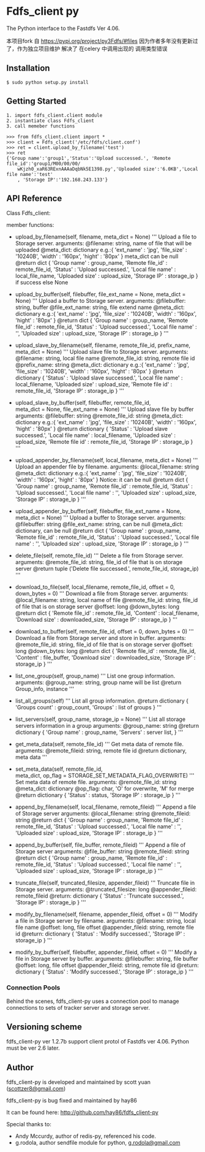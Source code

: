 # Fdfs_client py

The Python interface to the Fastdfs Ver 4.06.

本项目fork 自 https://pypi.org/project/py3Fdfs/#files
因为作者多年没有更新过了，作为独立项目维护
解决了 在celery 中调用出现的 调用类型错误

## Installation

    $ sudo python setup.py install

## Getting Started
	1. import fdfs_client.client module
	2. instantiate class Fdfs_client
	3. call memeber functions

    >>> from fdfs_client.client import *
    >>> client = Fdfs_client('/etc/fdfs/client.conf')
    >>> ret = client.upload_by_filename('test')
	>>> ret
	{'Group name':'group1','Status':'Upload successed.', 'Remote file_id':'group1/M00/00/00/
    	wKjzh0_xaR63RExnAAAaDqbNk5E1398.py','Uploaded size':'6.0KB','Local file name':'test'
		, 'Storage IP':'192.168.243.133'}

## API Reference

Class Fdfs_client:

member functions:

* upload_by_filename(self, filename, meta_dict = None)
  '''
  Upload a file to Storage server.
  arguments:
        @filename: string, name of file that will be uploaded
        @meta_dict: dictionary e.g.:{
            'ext_name'  : 'jpg',
            'file_size' : '10240B',
            'width'     : '160px',
            'hight'     : '80px'
        } meta_dict can be null
        @return dict {
            'Group name'      : group_name,
            'Remote file_id'  : remote_file_id,
            'Status'          : 'Upload successed.',
            'Local file name' : local_file_name,
            'Uploaded size'   : upload_size,
            'Storage IP'      : storage_ip
        } if success else None

* upload_by_buffer(self, filebuffer, file_ext_name = None, meta_dict = None)
  '''
  Upload a buffer to Storage server.
  arguments:
        @filebuffer: string, buffer
        @file_ext_name: string, file extend name
        @meta_dict: dictionary e.g.:{
            'ext_name'  : 'jpg',
            'file_size' : '10240B',
            'width'     : '160px',
            'hight'     : '80px'
        }
        @return dict {
            'Group name'      : group_name,
            'Remote file_id'  : remote_file_id,
            'Status'          : 'Upload successed.',
            'Local file name' : '',
            'Uploaded size'   : upload_size,
            'Storage IP'      : storage_ip
        }
  '''

* upload_slave_by_filename(self, filename, remote_file_id, prefix_name, \
                                 meta_dict = None)
  '''
  Upload slave file to Storage server.
  arguments:
       @filename: string, local file name
       @remote_file_id: string, remote file id
       @prefix_name: string
       @meta_dict: dictionary e.g.:{
           'ext_name'  : 'jpg',
           'file_size' : '10240B',
           'width'     : '160px',
           'hight'     : '80px'
       }
       @return dictionary {
           'Status'        : 'Upload slave successed.',
           'Local file name' : local_filename,
           'Uploaded size'   : upload_size,
           'Remote file id'  : remote_file_id,
           'Storage IP'      : storage_ip
       }
  '''

* upload_slave_by_buffer(self, filebuffer, remote_file_id, \
                               meta_dict = None, file_ext_name = None)
  '''
  Upload slave file by buffer
  arguments:
       @filebuffer: string
       @remote_file_id: string
       @meta_dict: dictionary e.g.:{
           'ext_name'  : 'jpg',
           'file_size' : '10240B',
           'width'     : '160px',
           'hight'     : '80px'
       }
       @return dictionary {
           'Status'        : 'Upload slave successed.',
           'Local file name' : local_filename,
           'Uploaded size'   : upload_size,
           'Remote file id'  : remote_file_id,
           'Storage IP'      : storage_ip
       }
  '''

* upload_appender_by_filename(self, local_filename, meta_dict = None)
  '''
  Upload an appender file by filename.
  arguments:
       @local_filename: string
       @meta_dict: dictionary e.g.:{
           'ext_name'  : 'jpg',
           'file_size' : '10240B',
           'width'     : '160px',
           'hight'     : '80px'
       }    Notice: it can be null
       @return dict {
           'Group name'      : group_name,
           'Remote file_id'  : remote_file_id,
           'Status'          : 'Upload successed.',
           'Local file name' : '',
           'Uploaded size'   : upload_size,
           'Storage IP'      : storage_ip
	   }
  '''

* upload_appender_by_buffer(self, filebuffer, file_ext_name = None, meta_dict = None)
  '''
  Upload a buffer to Storage server.
  arguments:
       @filebuffer: string
       @file_ext_name: string, can be null
       @meta_dict: dictionary, can be null
       @return dict {
           'Group name'      : group_name,
           'Remote file_id'  : remote_file_id,
           'Status'          : 'Upload successed.',
           'Local file name' : '',
           'Uploaded size'   : upload_size,
           'Storage IP'      : storage_ip
       }
  '''

* delete_file(self, remote_file_id)
  '''
  Delete a file from Storage server.
  arguments:
       @remote_file_id: string, file_id of file that is on storage server
       @return tuple ('Delete file successed.', remote_file_id, storage_ip)
  '''

* download_to_file(self, local_filename, remote_file_id, offset = 0, down_bytes = 0)
  '''
  Download a file from Storage server.
  arguments:
       @local_filename: string, local name of file 
       @remote_file_id: string, file_id of file that is on storage server
	   @offset: long
	   @down_bytes: long
       @return dict {
           'Remote file_id'  : remote_file_id,
           'Content'         : local_filename,
           'Download size'   : downloaded_size,
           'Storage IP'      : storage_ip
       }
  '''

* download_to_buffer(self, remote_file_id, offset = 0, down_bytes = 0)
  '''
  Download a file from Storage server and store in buffer.
  arguments:
	   @remote_file_id: string, file_id of file that is on storage server
  	   @offset: long
	   @down_bytes: long
       @return dict {
           'Remote file_id'  : remote_file_id,
           'Content'         : file_buffer,
           'Download size'   : downloaded_size,
           'Storage IP'      : storage_ip
       }
  '''

* list_one_group(self, group_name)
  '''
  List one group information.
  arguments:
       @group_name: string, group name will be list
       @return Group_info,  instance
  '''

* list_all_groups(self)
  '''
  List all group information.
       @return dictionary {
           'Groups count' : group_count,
           'Groups'       : list of groups
       }
  '''

* list_servers(self, group_name, storage_ip = None)
  '''
  List all storage servers information in a group
  arguments:
       @group_name: string
       @return dictionary {
           'Group name' : group_name,
           'Servers'    : server list,
       }
  '''

* get_meta_data(self, remote_file_id)
  '''
  Get meta data of remote file.
  arguments:
       @remote_fileid: string, remote file id
       @return dictionary, meta data
  '''

* set_meta_data(self, remote_file_id, \
                      meta_dict, op_flag = STORAGE_SET_METADATA_FLAG_OVERWRITE)
  '''
  Set meta data of remote file.
  arguments:
       @remote_file_id: string
       @meta_dict: dictionary
       @op_flag: char, 'O' for overwrite, 'M' for merge
       @return dictionary {
           'Status'     : status,
           'Storage IP' : storage_ip
       }
  '''

* append_by_filename(self, local_filename, remote_fileid)
  '''
  Append a file of Storage server
  arguments:
       @local_filename: string
  	   @remote_fileid: string
       @return dict {
           'Group name'      : group_name,
           'Remote file_id'  : remote_file_id,
           'Status'          : 'Upload successed.',
           'Local file name' : '',
           'Uploaded size'   : upload_size,
           'Storage IP'      : storage_ip
       }
  '''

* append_by_buffer(self, file_buffer, remote_fileid)
  '''
  Append a file of Storage server
  arguments:
       @file_buffer: string
  	   @remote_fileid: string
       @return dict {
           'Group name'      : group_name,
           'Remote file_id'  : remote_file_id,
           'Status'          : 'Upload successed.',
           'Local file name' : '',
           'Uploaded size'   : upload_size,
           'Storage IP'      : storage_ip
       }
  '''

* truncate_file(self, truncated_filesize, appender_fileid)
  '''
  Truncate file in Storage server.
  arguments:
       @truncated_filesize: long
       @appender_fileid: remote_fileid
       @return: dictionary {
           'Status'     : 'Truncate successed.',
           'Storage IP' : storage_ip
       }
  '''
	   
* modify_by_filename(self, filename, appender_fileid, offset = 0)
  '''
  Modify a file in Storage server by filename.
  arguments:
       @filename: string, local file name
       @offset: long, file offset
       @appender_fileid: string, remote file id
       @return: dictionary {
           'Status'     : 'Modify successed.',
           'Storage IP' : storage_ip
       }
  '''

* modify_by_buffer(self, filebuffer, appender_fileid, offset = 0)
  '''
  Modify a file in Storage server by buffer.
  arguments:
       @filebuffer: string, file buffer
       @offset: long, file offset
       @appender_fileid: string, remote file id
       @return: dictionary {
           'Status'     : 'Modify successed.',
           'Storage IP' : storage_ip
       }
  '''

### Connection Pools

Behind the scenes, fdfs_client-py uses a connection pool to manage connections to
sets of tracker server and storage server.


## Versioning scheme

fdfs_client-py ver 1.2.7b support client protol of Fastdfs ver 4.06.
Python must be ver 2.6 later.

Author
------

fdfs_client-py is developed and maintained by scott yuan (scottzer8@gmail.com)

fdfs_client-py is bug fixed and maintained by hay86

It can be found here: http://github.com/hay86/fdfs_client-py

Special thanks to:

* Andy Mccurdy, author of redis-py, referenced his code.
* g.rodola, author sendfile module for python, g.rodola@gmail.com

